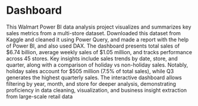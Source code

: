 # Dashboard
This Walmart Power BI data analysis project visualizes and summarizes key sales metrics from a multi-store dataset. 
Downloaded this dataset from Kaggle and cleaned it using Power Query, and made a report with the help of Power BI, and also used DAX.
The dashboard presents total sales of $6.74 billion, average weekly sales of $1.05 million, and tracks performance across 45 stores. 
Key insights include sales trends by date, store, and quarter, along with a comparison of holiday vs non-holiday sales.
Notably, holiday sales account for $505 million (7.5% of total sales), while Q3 generates the highest quarterly sales.
The interactive dashboard allows filtering by year, month, and store for deeper analysis, demonstrating proficiency in data cleaning, visualization, and business insight extraction from large-scale retail data
